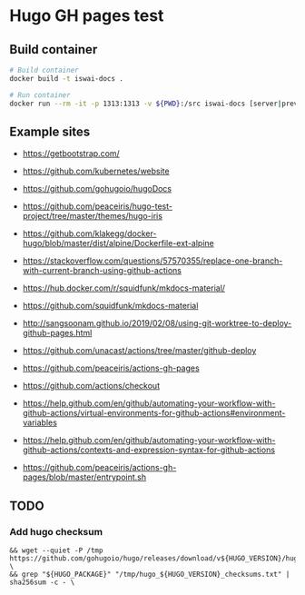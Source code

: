 # Hugo GH pages test

## Build container

```bash
# Build container
docker build -t iswai-docs .

# Run container
docker run --rm -it -p 1313:1313 -v ${PWD}:/src iswai-docs [server|preview|build]
```

## Example sites

- https://getbootstrap.com/
- https://github.com/kubernetes/website
- https://github.com/gohugoio/hugoDocs
- https://github.com/peaceiris/hugo-test-project/tree/master/themes/hugo-iris

- https://github.com/klakegg/docker-hugo/blob/master/dist/alpine/Dockerfile-ext-alpine
- https://stackoverflow.com/questions/57570355/replace-one-branch-with-current-branch-using-github-actions
- https://hub.docker.com/r/squidfunk/mkdocs-material/
- https://github.com/squidfunk/mkdocs-material
- http://sangsoonam.github.io/2019/02/08/using-git-worktree-to-deploy-github-pages.html
- https://github.com/unacast/actions/tree/master/github-deploy
- https://github.com/peaceiris/actions-gh-pages

- https://github.com/actions/checkout
- https://help.github.com/en/github/automating-your-workflow-with-github-actions/virtual-environments-for-github-actions#environment-variables
- https://help.github.com/en/github/automating-your-workflow-with-github-actions/contexts-and-expression-syntax-for-github-actions
- https://github.com/peaceiris/actions-gh-pages/blob/master/entrypoint.sh



## TODO

### Add hugo checksum

    && wget --quiet -P /tmp https://github.com/gohugoio/hugo/releases/download/v${HUGO_VERSION}/hugo_${HUGO_VERSION}_checksums.txt \
    && grep "${HUGO_PACKAGE}" "/tmp/hugo_${HUGO_VERSION}_checksums.txt" | sha256sum -c - \
